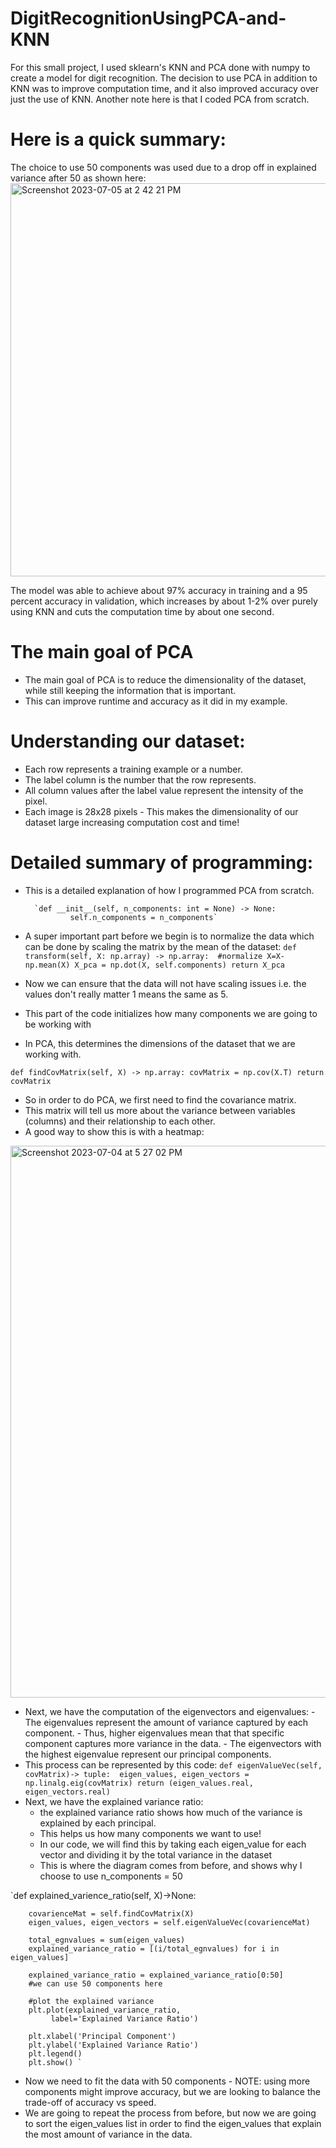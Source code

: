 # DigitRecognitionUsingPCA-and-KNN

For this small project, I used sklearn's KNN and PCA done with numpy to create a model for digit recognition. The decision to use PCA in addition to KNN was to improve computation time, and it also improved accuracy over just the use of KNN. Another note here is that I coded PCA from scratch. 

# Here is a quick summary: 
The choice to use 50 components was used due to a drop off in explained variance after 50 as shown here: <img width="629" alt="Screenshot 2023-07-05 at 2 42 21 PM" src="https://github.com/LucasMazza42/DigitRecognitionUsingPCA-and-KNN/assets/47802441/f7beb466-d676-4014-b17e-fd2c27339e23">


The model was able to achieve about 97% accuracy in training and a 95 percent accuracy in validation, which increases by about 1-2% over purely using KNN and cuts the computation time by about one second. 

# The main goal of PCA
- The main goal of PCA is to reduce the dimensionality of the dataset, while still keeping the information that is important.
- This can improve runtime and accuracy as it did in my example. 

# Understanding our dataset: 

- Each row represents a training example or a number.
- The label column is the number that the row represents.
- All column values after the label value represent the intensity of the pixel.
- Each image is 28x28 pixels
        - This makes the dimensionality of our dataset large increasing computation cost and time! 

# Detailed summary of programming:
- This is a detailed explanation of how I programmed PCA from scratch.

        `def __init__(self, n_components: int = None) -> None:
                self.n_components = n_components`
- A super important part before we begin is to normalize the data which can be done by scaling the matrix by the mean of the dataset: 
        `def transform(self, X: np.array) -> np.array: 
                #normalize
                X=X-np.mean(X)
                X_pca = np.dot(X, self.components)
                return X_pca`
- Now we can ensure that the data will not have scaling issues i.e. the values don't really matter 1 means the same as 5. 
- This part of the code initializes how many components we are going to be working with
- In PCA, this determines the dimensions of the dataset that we are working with.


`def findCovMatrix(self, X) -> np.array:
        covMatrix = np.cov(X.T)
        return covMatrix`

- So in order to do PCA, we first need to find the covariance matrix.
- This matrix will tell us more about the variance between variables (columns) and their relationship to each other.
- A good way to show this is with a heatmap: 
<img width="883" alt="Screenshot 2023-07-04 at 5 27 02 PM" src="https://github.com/LucasMazza42/DigitRecognitionUsingPCA-and-KNN/assets/47802441/0200cc7f-c437-44b8-8717-6b9ab2b80697">

- Next, we have the computation of the eigenvectors and eigenvalues:
          - The eigenvalues represent the amount of variance captured by each component.
          - Thus, higher eigenvalues mean that that specific component captures more variance in the data.
          - The eigenvectors with the highest eigenvalue represent our principal components.
- This process can be represented by this code:
  `def eigenValueVec(self, covMatrix)-> tuple: 
        eigen_values, eigen_vectors = np.linalg.eig(covMatrix)
        return (eigen_values.real, eigen_vectors.real)`
- Next, we have the explained variance ratio:
  - the explained variance ratio shows how much of the variance is explained by each principal.
  - This helps us how many components we want to use!
  - In our code, we will find this by taking each eigen_value for each vector and dividing it by the total variance in the dataset
  - This is where the diagram comes from before, and shows why I choose to use n_components = 50

`def explained_varience_ratio(self, X)->None: 
        
        covarienceMat = self.findCovMatrix(X)
        eigen_values, eigen_vectors = self.eigenValueVec(covarienceMat)

        total_egnvalues = sum(eigen_values)
        explained_variance_ratio = [(i/total_egnvalues) for i in eigen_values]
       
        explained_variance_ratio = explained_variance_ratio[0:50]
        #we can use 50 components here

        #plot the explained variance
        plt.plot(explained_variance_ratio,
             label='Explained Variance Ratio')

        plt.xlabel('Principal Component')
        plt.ylabel('Explained Variance Ratio')
        plt.legend()
        plt.show() ` 
- Now we need to fit the data with 50 components
        - NOTE: using more components might improve accuracy, but we are looking to balance the trade-off of accuracy vs speed. 
- We are going to repeat the process from before, but now we are going to sort the eigen_values list in order to find the eigen_values that explain the most amount of variance in the data.



